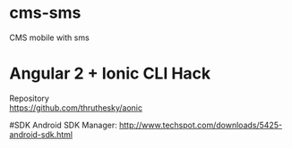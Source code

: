 # cms-sms
CMS mobile with sms
# Angular 2 + Ionic CLI Hack

Repository  
https://github.com/thruthesky/aonic

#SDK
Android SDK Manager: http://www.techspot.com/downloads/5425-android-sdk.html